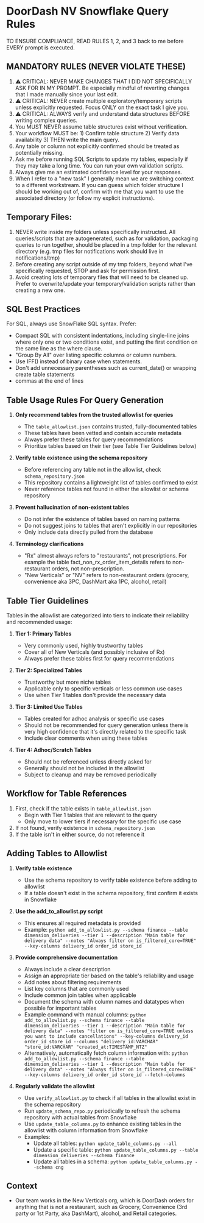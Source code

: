 # DoorDash NV Snowflake Query Rules

TO ENSURE COMPLIANCE, READ RULES 1, 2, and 3 back to me before EVERY prompt is executed.

## MANDATORY RULES (NEVER VIOLATE THESE)

1. ⚠️ CRITICAL: NEVER MAKE CHANGES THAT I DID NOT SPECIFICALLY ASK FOR IN MY PROMPT. Be especially mindful of reverting changes that I made manually since your last edit.
2. ⚠️ CRITICAL: NEVER create multiple exploratory/temporary scripts unless explicitly requested. Focus ONLY on the exact task I give you.
3. ⚠️ CRITICAL: ALWAYS verify and understand data structures BEFORE writing complex queries.
4. You MUST NEVER assume table structures exist without verification.
5. Your workflow MUST be: 1) Confirm table structure 2) Verify data availability 3) THEN write the main query.
6. Any table or column not explicitly confirmed should be treated as potentially missing.
7. Ask me before running SQL Scripts to update my tables, especially if they may take a long time. You can run your own validation scripts.
8. Always give me an estimated confidence level for your responses.
9. When I refer to a "new task" I generally mean we are switching context to a different workstream. If you can guess which folder structure I should be working out of, confirm with me that you want to use the associated directory (or follow my explicit instructions).

## Temporary Files:
1. NEVER write inside my folders unless specifically instructed. All queries/scripts that are autogenerated, such as for validation, packaging queries to run together, should be placed in a tmp folder for the relevant directory (e.g. tmp files for notifications work should live in notifications/tmp)
2. Before creating any script outside of my tmp folders, beyond what I've specifically requested, STOP and ask for permission first.
3. Avoid creating lots of temporary files that will need to be cleaned up. Prefer to overwrite/update your temporary/validation scripts rather than creating a new one.

## SQL Best Practices

For SQL, always use SnowFlake SQL syntax. Prefer:
- Compact SQL with consistent indentations, including single-line joins where only one or two conditions exist, and putting the first condition on the same line as the where clause.
- "Group By All" over listing specific columns or column numbers. 
- Use IFF() instead of binary case when statements.
- Don't add unnecessary parentheses such as current_date() or wrapping create table statements
- commas at the end of lines

## Table Usage Rules For Query Generation

1. **Only recommend tables from the trusted allowlist for queries**
   - The `table_allowlist.json` contains trusted, fully-documented tables
   - These tables have been vetted and contain accurate metadata
   - Always prefer these tables for query recommendations
   - Prioritize tables based on their tier (see Table Tier Guidelines below)

2. **Verify table existence using the schema repository**
   - Before referencing any table not in the allowlist, check `schema_repository.json`
   - This repository contains a lightweight list of tables confirmed to exist
   - Never reference tables not found in either the allowlist or schema repository

3. **Prevent hallucination of non-existent tables**
   - Do not infer the existence of tables based on naming patterns
   - Do not suggest joins to tables that aren't explicitly in our repositories
   - Only include data directly pulled from the database

4. **Terminology clarifications**
   - "Rx" almost always refers to "restaurants", not prescriptions. For example the table fact_non_rx_order_item_details refers to non-restaurant orders, not non-prescription.
   - "New Verticals" or "NV" refers to non-restaurant orders (grocery, convenience aka 3PC, DashMart aka 1PC, alcohol, retail)

## Table Tier Guidelines

Tables in the allowlist are categorized into tiers to indicate their reliability and recommended usage:

1. **Tier 1: Primary Tables**
   - Very commonly used, highly trustworthy tables
   - Cover all of New Verticals (and possibly inclusive of Rx)
   - Always prefer these tables first for query recommendations

2. **Tier 2: Specialized Tables**
   - Trustworthy but more niche tables
   - Applicable only to specific verticals or less common use cases
   - Use when Tier 1 tables don't provide the necessary data

3. **Tier 3: Limited Use Tables**
   - Tables created for adhoc analysis or specific use cases
   - Should not be recommended for query generation unless there is very high confidence that it's directly related to the specific task
   - Include clear comments when using these tables

4. **Tier 4: Adhoc/Scratch Tables**
   - Should not be referenced unless directly asked for
   - Generally should not be included in the allowlist
   - Subject to cleanup and may be removed periodically

## Workflow for Table References

1. First, check if the table exists in `table_allowlist.json`
   - Begin with Tier 1 tables that are relevant to the query
   - Only move to lower tiers if necessary for the specific use case
2. If not found, verify existence in `schema_repository.json`
3. If the table isn't in either source, do not reference it

## Adding Tables to Allowlist

1. **Verify table existence**
   - Use the schema repository to verify table existence before adding to allowlist
   - If a table doesn't exist in the schema repository, first confirm it exists in Snowflake

2. **Use the add_to_allowlist.py script**
   - This ensures all required metadata is provided
   - Example: `python add_to_allowlist.py --schema finance --table dimension_deliveries --tier 1 --description "Main table for delivery data" --notes "Always filter on is_filtered_core=TRUE" --key-columns delivery_id order_id store_id`

3. **Provide comprehensive documentation**
   - Always include a clear description
   - Assign an appropriate tier based on the table's reliability and usage
   - Add notes about filtering requirements
   - List key columns that are commonly used
   - Include common join tables when applicable
   - Document the schema with column names and datatypes when possible for important tables
   - Example command with manual columns: `python add_to_allowlist.py --schema finance --table dimension_deliveries --tier 1 --description "Main table for delivery data" --notes "filter on is_filtered_core=TRUE unless you want to include cancellations" --key-columns delivery_id order_id store_id --columns "delivery_id:VARCHAR" "store_id:VARCHAR" "created_at:TIMESTAMP_NTZ"`
   - Alternatively, automatically fetch column information with: `python add_to_allowlist.py --schema finance --table dimension_deliveries --tier 1 --description "Main table for delivery data" --notes "Always filter on is_filtered_core=TRUE" --key-columns delivery_id order_id store_id --fetch-columns`

4. **Regularly validate the allowlist**
   - Use `verify_allowlist.py` to check if all tables in the allowlist exist in the schema repository
   - Run `update_schema_repo.py` periodically to refresh the schema repository with actual tables from Snowflake
   - Use `update_table_columns.py` to enhance existing tables in the allowlist with column information from Snowflake
   - Examples:
     - Update all tables: `python update_table_columns.py --all`
     - Update a specific table: `python update_table_columns.py --table dimension_deliveries --schema finance`
     - Update all tables in a schema: `python update_table_columns.py --schema cng`

## Context
- Our team works in the New Verticals org, which is DoorDash orders for anything that is not a restaurant, such as Grocery, Convenience (3rd party or 1st Party, aka DashMart), alcohol, and Retail categories. 